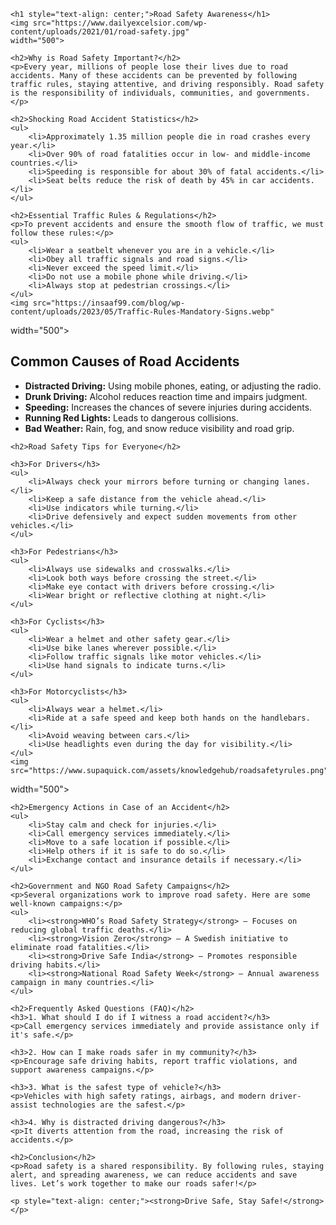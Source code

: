 <!DOCTYPE html>
<html lang="en">
<head>
    <meta charset="UTF-8">
    <meta name="viewport" content="width=device-width, initial-scale=1.0">
    <title>Road Safety Awareness</title>
</head>
<body>

    <h1 style="text-align: center;">Road Safety Awareness</h1>
    <img src="https://www.dailyexcelsior.com/wp-content/uploads/2021/01/road-safety.jpg" 
    width="500">

    <h2>Why is Road Safety Important?</h2>
    <p>Every year, millions of people lose their lives due to road accidents. Many of these accidents can be prevented by following traffic rules, staying attentive, and driving responsibly. Road safety is the responsibility of individuals, communities, and governments.</p>

    <h2>Shocking Road Accident Statistics</h2>
    <ul>
        <li>Approximately 1.35 million people die in road crashes every year.</li>
        <li>Over 90% of road fatalities occur in low- and middle-income countries.</li>
        <li>Speeding is responsible for about 30% of fatal accidents.</li>
        <li>Seat belts reduce the risk of death by 45% in car accidents.</li>
    </ul>

    <h2>Essential Traffic Rules & Regulations</h2>
    <p>To prevent accidents and ensure the smooth flow of traffic, we must follow these rules:</p>
    <ul>
        <li>Wear a seatbelt whenever you are in a vehicle.</li>
        <li>Obey all traffic signals and road signs.</li>
        <li>Never exceed the speed limit.</li>
        <li>Do not use a mobile phone while driving.</li>
        <li>Always stop at pedestrian crossings.</li>
    </ul>
    <img src="https://insaaf99.com/blog/wp-content/uploads/2023/05/Traffic-Rules-Mandatory-Signs.webp"
width="500">
    <h2>Common Causes of Road Accidents</h2>
    <ul>
        <li><strong>Distracted Driving:</strong> Using mobile phones, eating, or adjusting the radio.</li>
        <li><strong>Drunk Driving:</strong> Alcohol reduces reaction time and impairs judgment.</li>
        <li><strong>Speeding:</strong> Increases the chances of severe injuries during accidents.</li>
        <li><strong>Running Red Lights:</strong> Leads to dangerous collisions.</li>
        <li><strong>Bad Weather:</strong> Rain, fog, and snow reduce visibility and road grip.</li>
    </ul>

    <h2>Road Safety Tips for Everyone</h2>
    
    <h3>For Drivers</h3>
    <ul>
        <li>Always check your mirrors before turning or changing lanes.</li>
        <li>Keep a safe distance from the vehicle ahead.</li>
        <li>Use indicators while turning.</li>
        <li>Drive defensively and expect sudden movements from other vehicles.</li>
    </ul>

    <h3>For Pedestrians</h3>
    <ul>
        <li>Always use sidewalks and crosswalks.</li>
        <li>Look both ways before crossing the street.</li>
        <li>Make eye contact with drivers before crossing.</li>
        <li>Wear bright or reflective clothing at night.</li>
    </ul>

    <h3>For Cyclists</h3>
    <ul>
        <li>Wear a helmet and other safety gear.</li>
        <li>Use bike lanes wherever possible.</li>
        <li>Follow traffic signals like motor vehicles.</li>
        <li>Use hand signals to indicate turns.</li>
    </ul>

    <h3>For Motorcyclists</h3>
    <ul>
        <li>Always wear a helmet.</li>
        <li>Ride at a safe speed and keep both hands on the handlebars.</li>
        <li>Avoid weaving between cars.</li>
        <li>Use headlights even during the day for visibility.</li>
    </ul>
    <img src="https://www.supaquick.com/assets/knowledgehub/roadsafetyrules.png"
width="500">

    <h2>Emergency Actions in Case of an Accident</h2>
    <ul>
        <li>Stay calm and check for injuries.</li>
        <li>Call emergency services immediately.</li>
        <li>Move to a safe location if possible.</li>
        <li>Help others if it is safe to do so.</li>
        <li>Exchange contact and insurance details if necessary.</li>
    </ul>

    <h2>Government and NGO Road Safety Campaigns</h2>
    <p>Several organizations work to improve road safety. Here are some well-known campaigns:</p>
    <ul>
        <li><strong>WHO’s Road Safety Strategy</strong> – Focuses on reducing global traffic deaths.</li>
        <li><strong>Vision Zero</strong> – A Swedish initiative to eliminate road fatalities.</li>
        <li><strong>Drive Safe India</strong> – Promotes responsible driving habits.</li>
        <li><strong>National Road Safety Week</strong> – Annual awareness campaign in many countries.</li>
    </ul>

    <h2>Frequently Asked Questions (FAQ)</h2>
    <h3>1. What should I do if I witness a road accident?</h3>
    <p>Call emergency services immediately and provide assistance only if it's safe.</p>

    <h3>2. How can I make roads safer in my community?</h3>
    <p>Encourage safe driving habits, report traffic violations, and support awareness campaigns.</p>

    <h3>3. What is the safest type of vehicle?</h3>
    <p>Vehicles with high safety ratings, airbags, and modern driver-assist technologies are the safest.</p>

    <h3>4. Why is distracted driving dangerous?</h3>
    <p>It diverts attention from the road, increasing the risk of accidents.</p>

    <h2>Conclusion</h2>
    <p>Road safety is a shared responsibility. By following rules, staying alert, and spreading awareness, we can reduce accidents and save lives. Let’s work together to make our roads safer!</p>

    <p style="text-align: center;"><strong>Drive Safe, Stay Safe!</strong></p>

</body>
</html>
